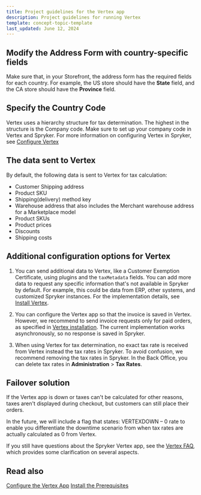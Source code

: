 ```yaml
---
title: Project guidelines for the Vertex app
description: Project guidelines for running Vertex
template: concept-topic-template
last_updated: June 12, 2024
---
```


## Modify the Address Form with country-specific fields

Make sure that, in your Storefront, the address form has the required fields for each country. For example, the US store should have the **State** field, and the CA store should have the **Province** field.

## Specify the Country Code

Vertex uses a hierarchy structure for tax determination. The highest in the structure is the Company code. Make sure to set up your company code in Vertex and Spryker. For more information on configuring Vertex in Spryker, see [Configure Vertex](/docs/pbc/all/tax-management/{{page.version}}/base-shop/third-party-integrations/vertex/connect-vertex.html)

## The data sent to Vertex

By default, the following data is sent to Vertex for tax calculation:

 - Customer Shipping address
 - Product SKU
 - Shipping(delivery) method key
 - Warehouse address that also includes the Merchant warehouse address for a Marketplace model
 - Product SKUs
 - Product prices
 - Discounts
 - Shipping costs

## Additional configuration options for Vertex

1. You can send additional data to Vertex, like a Customer Exemption Certificate, using plugins and the `taxMetadata` fields. You can add more data to request any specific information that's not available in Spryker by default. For example, this could be data from ERP, other systems, and customized Spryker instances. For the implementation details, see [Install Vertex](https://docs.spryker.com/docs/pbc/all/tax-management/{{page.version}}/base-shop/third-party-integrations/vertex/install-vertex.html#implement-vertex-specific-metadata-extender-plugins).

2. You can configure the Vertex app so that the invoice is saved in Vertex. However, we recommend to send invoice requests only for paid orders, as specified in [Vertex installation](https://docs.spryker.com/docs/pbc/all/tax-management/{{page.version}}/base-shop/third-party-integrations/vertex/install-vertex.html#optional-if-you-plan-to-send-invoices-to-vertex-through-oms-configure-your-payment-oms). The current implementation works asynchronously, so no response is saved in Spryker.

3. When using Vertex for tax determination, no exact tax rate is received from Vertex instead the tax rates in Spryker. To avoid confusion, we recommend removing the tax rates in Spryker. In the Back Office, you can delete tax rates in **Administration** > **Tax Rates**.

## Failover solution

If the Vertex app is down or taxes can't be calculated for other reasons, taxes aren't displayed during checkout, but customers can still place their orders.

In the future, we will include a flag that states: VERTEXDOWN – 0 rate to enable you differentiate the downtime scenario from when tax rates are actually calculated as 0 from Vertex.


If you still have questions about the Spryker Vertex app, see the [Vertex FAQ](/docs/pbc/all/tax-management/{{page.version}}/base-shop/third-party-integrations/vertex/vertex-faq.html), which provides some clarification on several aspects.

## Read also
[Configure the Vertex App](/docs/pbc/all/tax-management/202404.0/base-shop/third-party-integrations/vertex/configure-vertex.html)
[Install the Prerequisites](/docs/pbc/all/tax-management/202404.0/base-shop/third-party-integrations/vertex/install-vertex/install-vertex.html)
